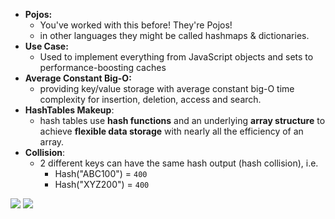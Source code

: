 - **Pojos:** 
  - You've worked with this before! They're Pojos!
  - in other languages they might be called hashmaps & dictionaries.
-  **Use Case:** 
   -  Used to implement everything from JavaScript objects and sets to performance-boosting caches
-  **Average Constant Big-O:** 
   -  providing key/value storage with average constant big-O time complexity for insertion, deletion, access and search.
-  **HashTables Makeup**: 
   -  hash tables use **hash functions** and an underlying **array structure** to achieve **flexible data storage** with nearly all the efficiency of an array.
-  **Collision**: 
   -  2 different keys can have the same hash output (hash collision), i.e.
       - Hash("ABC100") = `400`
       - Hash("XYZ200") = `400`

![](https://i.imgur.com/Aklw9rJ.png)
![](https://i.imgur.com/KU4foNa.png)
